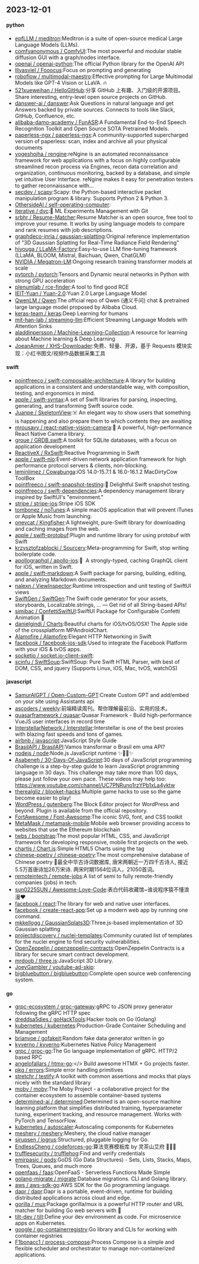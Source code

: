 ## 2023-12-01

#### python
* [epfLLM / meditron](https://github.com/epfLLM/meditron):Meditron is a suite of open-source medical Large Language Models (LLMs).
* [comfyanonymous / ComfyUI](https://github.com/comfyanonymous/ComfyUI):The most powerful and modular stable diffusion GUI with a graph/nodes interface.
* [openai / openai-python](https://github.com/openai/openai-python):The official Python library for the OpenAI API
* [lllyasviel / Fooocus](https://github.com/lllyasviel/Fooocus):Focus on prompting and generating
* [roboflow / multimodal-maestro](https://github.com/roboflow/multimodal-maestro):Effective prompting for Large Multimodal Models like GPT-4 Vision or LLaVA. 🔥
* [521xueweihan / HelloGitHub](https://github.com/521xueweihan/HelloGitHub):分享 GitHub 上有趣、入门级的开源项目。Share interesting, entry-level open source projects on GitHub.
* [danswer-ai / danswer](https://github.com/danswer-ai/danswer):Ask Questions in natural language and get Answers backed by private sources. Connects to tools like Slack, GitHub, Confluence, etc.
* [alibaba-damo-academy / FunASR](https://github.com/alibaba-damo-academy/FunASR):A Fundamental End-to-End Speech Recognition Toolkit and Open Source SOTA Pretrained Models.
* [paperless-ngx / paperless-ngx](https://github.com/paperless-ngx/paperless-ngx):A community-supported supercharged version of paperless: scan, index and archive all your physical documents
* [yogeshojha / rengine](https://github.com/yogeshojha/rengine):reNgine is an automated reconnaissance framework for web applications with a focus on highly configurable streamlined recon process via Engines, recon data correlation and organization, continuous monitoring, backed by a database, and simple yet intuitive User Interface. reNgine makes it easy for penetration testers to gather reconnaissance with…
* [secdev / scapy](https://github.com/secdev/scapy):Scapy: the Python-based interactive packet manipulation program & library. Supports Python 2 & Python 3.
* [OthersideAI / self-operating-computer](https://github.com/OthersideAI/self-operating-computer):
* [iterative / dvc](https://github.com/iterative/dvc):🦉 ML Experiments Management with Git
* [srbhr / Resume-Matcher](https://github.com/srbhr/Resume-Matcher):Resume Matcher is an open source, free tool to improve your resume. It works by using language models to compare and rank resumes with job descriptions.
* [graphdeco-inria / gaussian-splatting](https://github.com/graphdeco-inria/gaussian-splatting):Original reference implementation of "3D Gaussian Splatting for Real-Time Radiance Field Rendering"
* [hiyouga / LLaMA-Factory](https://github.com/hiyouga/LLaMA-Factory):Easy-to-use LLM fine-tuning framework (LLaMA, BLOOM, Mistral, Baichuan, Qwen, ChatGLM)
* [NVIDIA / Megatron-LM](https://github.com/NVIDIA/Megatron-LM):Ongoing research training transformer models at scale
* [pytorch / pytorch](https://github.com/pytorch/pytorch):Tensors and Dynamic neural networks in Python with strong GPU acceleration
* [plenumlab / rce-finder](https://github.com/plenumlab/rce-finder):A tool to find good RCE
* [IEIT-Yuan / Yuan-2.0](https://github.com/IEIT-Yuan/Yuan-2.0):Yuan 2.0 Large Language Model
* [QwenLM / Qwen](https://github.com/QwenLM/Qwen):The official repo of Qwen (通义千问) chat & pretrained large language model proposed by Alibaba Cloud.
* [keras-team / keras](https://github.com/keras-team/keras):Deep Learning for humans
* [mit-han-lab / streaming-llm](https://github.com/mit-han-lab/streaming-llm):Efficient Streaming Language Models with Attention Sinks
* [aladdinpersson / Machine-Learning-Collection](https://github.com/aladdinpersson/Machine-Learning-Collection):A resource for learning about Machine learning & Deep Learning
* [JoeanAmier / XHS-Downloader](https://github.com/JoeanAmier/XHS-Downloader):免费、轻量、开源，基于 Requests 模块实现：小红书图文/视频作品数据采集工具

#### swift
* [pointfreeco / swift-composable-architecture](https://github.com/pointfreeco/swift-composable-architecture):A library for building applications in a consistent and understandable way, with composition, testing, and ergonomics in mind.
* [apple / swift-syntax](https://github.com/apple/swift-syntax):A set of Swift libraries for parsing, inspecting, generating, and transforming Swift source code.
* [Juanpe / SkeletonView](https://github.com/Juanpe/SkeletonView):☠️ An elegant way to show users that something is happening and also prepare them to which contents they are awaiting
* [mrousavy / react-native-vision-camera](https://github.com/mrousavy/react-native-vision-camera):📸 A powerful, high-performance React Native Camera library.
* [groue / GRDB.swift](https://github.com/groue/GRDB.swift):A toolkit for SQLite databases, with a focus on application development
* [ReactiveX / RxSwift](https://github.com/ReactiveX/RxSwift):Reactive Programming in Swift
* [apple / swift-nio](https://github.com/apple/swift-nio):Event-driven network application framework for high performance protocol servers & clients, non-blocking.
* [leminlimez / Cowabunga](https://github.com/leminlimez/Cowabunga):iOS 14.0-15.7.1 & 16.0-16.1.2 MacDirtyCow ToolBox
* [pointfreeco / swift-snapshot-testing](https://github.com/pointfreeco/swift-snapshot-testing):📸 Delightful Swift snapshot testing.
* [pointfreeco / swift-dependencies](https://github.com/pointfreeco/swift-dependencies):A dependency management library inspired by SwiftUI's "environment."
* [stripe / stripe-ios](https://github.com/stripe/stripe-ios):Stripe iOS SDK
* [tombonez / noTunes](https://github.com/tombonez/noTunes):A simple macOS application that will prevent iTunes or Apple Music from launching.
* [onevcat / Kingfisher](https://github.com/onevcat/Kingfisher):A lightweight, pure-Swift library for downloading and caching images from the web.
* [apple / swift-protobuf](https://github.com/apple/swift-protobuf):Plugin and runtime library for using protobuf with Swift
* [krzysztofzablocki / Sourcery](https://github.com/krzysztofzablocki/Sourcery):Meta-programming for Swift, stop writing boilerplate code.
* [apollographql / apollo-ios](https://github.com/apollographql/apollo-ios):📱  A strongly-typed, caching GraphQL client for iOS, written in Swift.
* [apple / swift-markdown](https://github.com/apple/swift-markdown):A Swift package for parsing, building, editing, and analyzing Markdown documents.
* [nalexn / ViewInspector](https://github.com/nalexn/ViewInspector):Runtime introspection and unit testing of SwiftUI views
* [SwiftGen / SwiftGen](https://github.com/SwiftGen/SwiftGen):The Swift code generator for your assets, storyboards, Localizable.strings, … — Get rid of all String-based APIs!
* [simibac / ConfettiSwiftUI](https://github.com/simibac/ConfettiSwiftUI):SwiftUI Package for Configurable Confetti Animation 🎉
* [danielgindi / Charts](https://github.com/danielgindi/Charts):Beautiful charts for iOS/tvOS/OSX! The Apple side of the crossplatform MPAndroidChart.
* [Alamofire / Alamofire](https://github.com/Alamofire/Alamofire):Elegant HTTP Networking in Swift
* [facebook / facebook-ios-sdk](https://github.com/facebook/facebook-ios-sdk):Used to integrate the Facebook Platform with your iOS & tvOS apps.
* [socketio / socket.io-client-swift](https://github.com/socketio/socket.io-client-swift):
* [scinfu / SwiftSoup](https://github.com/scinfu/SwiftSoup):SwiftSoup: Pure Swift HTML Parser, with best of DOM, CSS, and jquery (Supports Linux, iOS, Mac, tvOS, watchOS)

#### javascript
* [SamurAIGPT / Open-Custom-GPT](https://github.com/SamurAIGPT/Open-Custom-GPT):Create Custom GPT and add/embed on your site using Assistants api
* [ascoders / weekly](https://github.com/ascoders/weekly):前端精读周刊。帮你理解最前沿、实用的技术。
* [quasarframework / quasar](https://github.com/quasarframework/quasar):Quasar Framework - Build high-performance VueJS user interfaces in record time
* [InterstellarNetwork / Interstellar](https://github.com/InterstellarNetwork/Interstellar):Interstellar is one of the best proxies with blazing fast speeds and tons of games.
* [airbnb / javascript](https://github.com/airbnb/javascript):JavaScript Style Guide
* [BrasilAPI / BrasilAPI](https://github.com/BrasilAPI/BrasilAPI):Vamos transformar o Brasil em uma API?
* [nodejs / node](https://github.com/nodejs/node):Node.js JavaScript runtime ✨🐢🚀✨
* [Asabeneh / 30-Days-Of-JavaScript](https://github.com/Asabeneh/30-Days-Of-JavaScript):30 days of JavaScript programming challenge is a step-by-step guide to learn JavaScript programming language in 30 days. This challenge may take more than 100 days, please just follow your own pace. These videos may help too: https://www.youtube.com/channel/UC7PNRuno1rzYPb1xLa4yktw
* [therealgliz / blooket-hacks](https://github.com/therealgliz/blooket-hacks):Multiple game hacks to use so the game become easier to play!
* [WordPress / gutenberg](https://github.com/WordPress/gutenberg):The Block Editor project for WordPress and beyond. Plugin is available from the official repository.
* [FortAwesome / Font-Awesome](https://github.com/FortAwesome/Font-Awesome):The iconic SVG, font, and CSS toolkit
* [MetaMask / metamask-mobile](https://github.com/MetaMask/metamask-mobile):Mobile web browser providing access to websites that use the Ethereum blockchain
* [twbs / bootstrap](https://github.com/twbs/bootstrap):The most popular HTML, CSS, and JavaScript framework for developing responsive, mobile first projects on the web.
* [chartjs / Chart.js](https://github.com/chartjs/Chart.js):Simple HTML5 Charts using the <canvas> tag
* [chinese-poetry / chinese-poetry](https://github.com/chinese-poetry/chinese-poetry):The most comprehensive database of Chinese poetry 🧶最全中华古诗词数据库, 唐宋两朝近一万四千古诗人, 接近5.5万首唐诗加26万宋诗. 两宋时期1564位词人，21050首词。
* [remoteintech / remote-jobs](https://github.com/remoteintech/remote-jobs):A list of semi to fully remote-friendly companies (jobs) in tech.
* [sun0225SUN / Awesome-Love-Code](https://github.com/sun0225SUN/Awesome-Love-Code):表白代码收藏馆~谁说程序猿不懂浪漫❤️
* [facebook / react](https://github.com/facebook/react):The library for web and native user interfaces.
* [facebook / create-react-app](https://github.com/facebook/create-react-app):Set up a modern web app by running one command.
* [mkkellogg / GaussianSplats3D](https://github.com/mkkellogg/GaussianSplats3D):Three.js-based implementation of 3D Gaussian splatting
* [projectdiscovery / nuclei-templates](https://github.com/projectdiscovery/nuclei-templates):Community curated list of templates for the nuclei engine to find security vulnerabilities.
* [OpenZeppelin / openzeppelin-contracts](https://github.com/OpenZeppelin/openzeppelin-contracts):OpenZeppelin Contracts is a library for secure smart contract development.
* [mrdoob / three.js](https://github.com/mrdoob/three.js):JavaScript 3D Library.
* [JoeyGambler / youtube-ad-skip](https://github.com/JoeyGambler/youtube-ad-skip):
* [bigbluebutton / bigbluebutton](https://github.com/bigbluebutton/bigbluebutton):Complete open source web conferencing system.

#### go
* [grpc-ecosystem / grpc-gateway](https://github.com/grpc-ecosystem/grpc-gateway):gRPC to JSON proxy generator following the gRPC HTTP spec
* [dreddsa5dies / goHackTools](https://github.com/dreddsa5dies/goHackTools):Hacker tools on Go (Golang)
* [kubernetes / kubernetes](https://github.com/kubernetes/kubernetes):Production-Grade Container Scheduling and Management
* [brianvoe / gofakeit](https://github.com/brianvoe/gofakeit):Random fake data generator written in go
* [kyverno / kyverno](https://github.com/kyverno/kyverno):Kubernetes Native Policy Management
* [grpc / grpc-go](https://github.com/grpc/grpc-go):The Go language implementation of gRPC. HTTP/2 based RPC
* [angelofallars / htmx-go](https://github.com/angelofallars/htmx-go):</> Build awesome HTMX + Go projects faster.
* [pkg / errors](https://github.com/pkg/errors):Simple error handling primitives
* [stretchr / testify](https://github.com/stretchr/testify):A toolkit with common assertions and mocks that plays nicely with the standard library
* [moby / moby](https://github.com/moby/moby):The Moby Project - a collaborative project for the container ecosystem to assemble container-based systems
* [determined-ai / determined](https://github.com/determined-ai/determined):Determined is an open-source machine learning platform that simplifies distributed training, hyperparameter tuning, experiment tracking, and resource management. Works with PyTorch and TensorFlow.
* [kubernetes / autoscaler](https://github.com/kubernetes/autoscaler):Autoscaling components for Kubernetes
* [meshery / meshery](https://github.com/meshery/meshery):Meshery, the cloud native manager
* [sirupsen / logrus](https://github.com/sirupsen/logrus):Structured, pluggable logging for Go.
* [EndlessCheng / codeforces-go](https://github.com/EndlessCheng/codeforces-go):算法竞赛模板库 by 灵茶山艾府 💭💡🎈
* [trufflesecurity / trufflehog](https://github.com/trufflesecurity/trufflehog):Find and verify credentials
* [emirpasic / gods](https://github.com/emirpasic/gods):GoDS (Go Data Structures) - Sets, Lists, Stacks, Maps, Trees, Queues, and much more
* [openfaas / faas](https://github.com/openfaas/faas):OpenFaaS - Serverless Functions Made Simple
* [golang-migrate / migrate](https://github.com/golang-migrate/migrate):Database migrations. CLI and Golang library.
* [aws / aws-sdk-go](https://github.com/aws/aws-sdk-go):AWS SDK for the Go programming language.
* [dapr / dapr](https://github.com/dapr/dapr):Dapr is a portable, event-driven, runtime for building distributed applications across cloud and edge.
* [gorilla / mux](https://github.com/gorilla/mux):Package gorilla/mux is a powerful HTTP router and URL matcher for building Go web servers with 🦍
* [tilt-dev / tilt](https://github.com/tilt-dev/tilt):Define your dev environment as code. For microservice apps on Kubernetes.
* [google / go-containerregistry](https://github.com/google/go-containerregistry):Go library and CLIs for working with container registries
* [F1bonacc1 / process-compose](https://github.com/F1bonacc1/process-compose):Process Compose is a simple and flexible scheduler and orchestrator to manage non-containerized applications.
